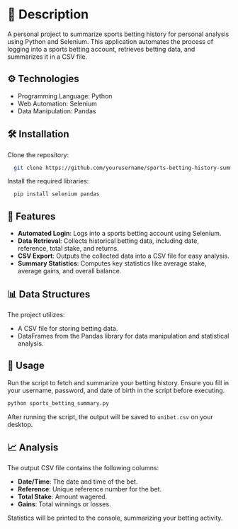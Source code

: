 # 📖 Description

A personal project to summarize sports betting history for personal analysis using Python and Selenium. This application automates the process of logging into a sports betting account, retrieves betting data, and summarizes it in a CSV file.

## ⚙️ Technologies

- Programming Language: Python
- Web Automation: Selenium
- Data Manipulation: Pandas

## 🛠️ Installation

Clone the repository:

```bash
  git clone https://github.com/yourusername/sports-betting-history-summary.git
```

Install the required libraries:
```bash
  pip install selenium pandas
```
## 🚀 Features

- **Automated Login**: Logs into a sports betting account using Selenium.
- **Data Retrieval**: Collects historical betting data, including date, reference, total stake, and returns.
- **CSV Export**: Outputs the collected data into a CSV file for easy analysis.
- **Summary Statistics**: Computes key statistics like average stake, average gains, and overall balance.

## 📊 Data Structures

The project utilizes:

- A CSV file for storing betting data.
- DataFrames from the Pandas library for data manipulation and statistical analysis.

## 📄 Usage

 Run the script to fetch and summarize your betting history. Ensure you fill in your username, password, and date of birth in the script before executing.
```bash
python sports_betting_summary.py
```
After running the script, the output will be saved to `unibet.csv` on your desktop.

## 📈 Analysis

The output CSV file contains the following columns:

- **Date/Time**: The date and time of the bet.
- **Reference**: Unique reference number for the bet.
- **Total Stake**: Amount wagered.
- **Gains**: Total winnings or losses.

Statistics will be printed to the console, summarizing your betting activity.


